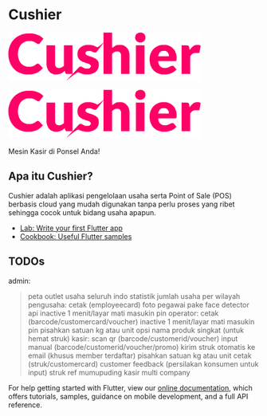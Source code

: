 # Cushier

![Cushier Logo](https://raw.githubusercontent.com/topex-psy/Cushier/master/images/logo.png)

![Cushier Logo](images/logo.png?raw=true "Cushier Logo")

Mesin Kasir di Ponsel Anda!

## Apa itu Cushier?

Cushier adalah aplikasi pengelolaan usaha serta Point of Sale (POS) berbasis cloud yang mudah digunakan tanpa perlu proses yang ribet sehingga cocok untuk bidang usaha apapun.

- [Lab: Write your first Flutter app](https://flutter.dev/docs/get-started/codelab)
- [Cookbook: Useful Flutter samples](https://flutter.dev/docs/cookbook)

## TODOs

admin:
 > peta outlet usaha seluruh indo
 > statistik jumlah usaha per wilayah
pengusaha:
 > cetak (employeecard)
 > foto pegawai pake face detector api
 > inactive 1 menit/layar mati masukin pin
operator:
 > cetak (barcode/customercard/voucher)
 > inactive 1 menit/layar mati masukin pin
 > pisahkan satuan kg atau unit
 > opsi nama produk singkat (untuk hemat struk)
kasir:
 > scan qr (barcode/customerid/voucher)
 > input manual (barcode/customerid/voucher/promo)
 > kirim struk otomatis ke email (khusus member terdaftar)
 > pisahkan satuan kg atau unit
 > cetak (struk/customercard)
 > customer feedback (persilakan konsumen untuk input)
 > struk ref mumupuding
 > kasir multi company

For help getting started with Flutter, view our
[online documentation](https://flutter.dev/docs), which offers tutorials,
samples, guidance on mobile development, and a full API reference.

